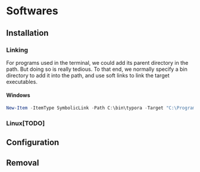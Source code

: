# Softwares

## Installation

### Linking

For programs used in the terminal, we could add its parent directory in the path. But doing so is really tedious. To that end, we normally specify a bin directory to add it into the path, and use soft links to link the target executables. 

#### Windows

```powershell
New-Item -ItemType SymbolicLink -Path C:\bin\typora -Target "C:\Program Files\Typora\Typora.exe"
```

### Linux[TODO]



## Configuration



## Removal

